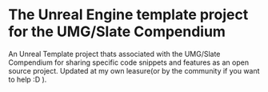 # The Unreal Engine template project for the UMG/Slate Compendium
An Unreal Template project thats associated with the UMG/Slate Compendium for sharing specific code snippets and features as an open source project. Updated at my own leasure(or by the community if you want to help :D ).
